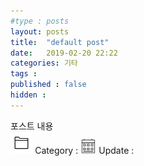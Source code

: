 ```yaml
---
#type : posts
layout: posts
title:  "default post"
date:   2019-02-20 22:22
categories: 기타
tags :
published : false
hidden :
---
```

<body>
  <section>
    포스트 내용
  </section>

  <div class="bottom-post">
    <img src="/assets/images/category.png" class="icon" style="width:7%;"> Category :
    <img src="/assets/images/calender.png" class="icon" style="width:5%;"> Update :
  </div>
</body>
